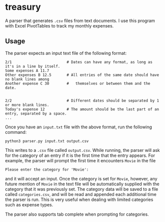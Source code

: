 # treasury

A parser that generates `.csv` files from text documents. I use this program with Excel PivotTables to track my monthly expenses.

## Usage

The parser expects an input text file of the following format:
```
2/1                         # Dates can have any format, as long as it's in a line by itself.
Some expenses A 11.7
Other expenses B 12.5       # All entries of the same date should have no blank lines among  
Another expense C 30        #   themselves or between them and the date.


2/2                         # Different dates should be separated by 1 or more blank lines.
Today's expense 12          # The amount should be the last part of an entry, separated by a space.
...
```

Once you have an `input.txt` file with the above format, run the following command:
```
python3 parser.py input.txt output.csv
```
This writes to a `.csv` file called `output.csv`. While running, the parser will ask for the category of an entry if it is the first time that the entry appears. For example, the parser will prompt the first time it encounters `Movie` in the file
```
Please enter the category for 'Movie': 
```
and it will accept an input. Once the category is set for `Movie`, however, any future mention of `Movie` in the text file will be automatically supplied with the category that it was previously set. The category data will be saved to a file called `categories.csv`, and will be read and appended each additional time the parser is run. This is very useful when dealing with limited categories such as expense types.

The parser also supports tab complete when prompting for categories.
